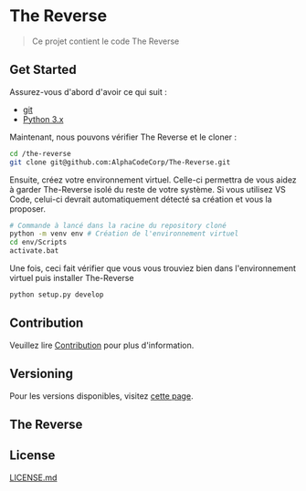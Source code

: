# The Reverse

>Ce projet contient le code The Reverse

## Get Started

Assurez-vous d'abord d'avoir ce qui suit :

- [git](https://git-scm.com/)
- [Python 3.x](https://python.org/)

Maintenant, nous pouvons vérifier The Reverse et le cloner :

```bash
cd /the-reverse
git clone git@github.com:AlphaCodeCorp/The-Reverse.git
```

Ensuite, créez votre environnement virtuel. Celle-ci permettra de vous aidez à garder The-Reverse isolé du reste de votre système.
Si vous utilisez VS Code, celui-ci devrait automatiquement détecté sa création et vous la proposer.

```bash
# Commande à lancé dans la racine du repository cloné
python -m venv env # Création de l'environnement virtuel
cd env/Scripts
activate.bat
```

Une fois, ceci fait vérifier que vous vous trouviez bien dans l'environnement virtuel puis installer The-Reverse

```bash
python setup.py develop
```

## Contribution

Veuillez lire [Contribution](CONTRIBUTING.md) pour plus d'information.

## Versioning

Pour les versions disponibles, visitez [cette page](https://github.com/AlphaCodeCorp/The-Reverse/tags).

## The Reverse



## License

[LICENSE.md](LICENSE)
